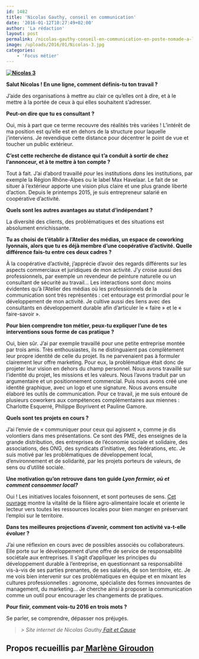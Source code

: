 ```yaml
---
id: 1482
title: 'Nicolas Gauthy, conseil en communication'
date: '2016-01-12T10:27:49+02:00'
author: 'La rédaction'
layout: post
permalink: /nicolas-gauthy-conseil-en-communication-en-poste-nomade-a-latelier-des-medias/
image: /uploads/2016/01/Nicolas-3.jpg
categories:
    - 'Focus métier'
---
```


**[![Nicolas 3](/uploads/2016/01/Nicolas-3-300x200.jpg)](/uploads/2016/01/Nicolas-3.jpg)**

**Salut Nicolas ! En une ligne, comment définis-tu ton travail ?**

J’aide des organisations à mettre au clair ce qu’elles ont à dire, et à le mettre à la portée de ceux à qui elles souhaitent s’adresser.

**Peut-on dire que tu es consultant ?**

Oui, mis à part que ce terme recouvre des réalités très variées ! L’intérêt de ma position est qu’elle est en dehors de la structure pour laquelle j’interviens. Je revendique cette distance pour décentrer le point de vue et toucher un public extérieur.

**C’est cette recherche de distance qui t’a conduit à sortir de chez l’annonceur, et à te mettre à ton compte ?**

Tout à fait. J’ai d’abord travaillé *pour* les institutions *dans* les institutions, par exemple la Région Rhône-Alpes ou le label Max Havelaar. Le fait de se situer à l’extérieur apporte une vision plus claire et une plus grande liberté d’action. Depuis le printemps 2015, je suis entrepreneur salarié en coopérative d’activité.

**Quels sont les autres avantages au statut d’indépendant ?**

La diversité des clients, des problématiques et des situations est absolument enrichissante.

**Tu as choisi de t’établir à l’Atelier des médias, un espace de coworking lyonnais, alors que tu es déjà membre d’une coopérative d’activité. Quelle différence fais-tu entre ces deux cadres ?**

À la coopérative d’activité, j’apprécie d’avoir des regards différents sur les aspects commerciaux et juridiques de mon activité. J’y croise aussi des professionnels, par exemple un revendeur de peinture naturelle ou un consultant de sécurité au travail… Les interactions sont donc moins évidentes qu’à l’Atelier des médias où les professionnels de la communication sont très représentés : cet entourage est primordial pour le développement de mon activité. Je cultive aussi des liens avec des consultants en développement durable afin d’articuler le « faire » et le « faire-savoir ».

**Pour bien comprendre ton métier, peux-tu expliquer l’une de tes interventions sous forme de cas pratique ?**

Oui, bien sûr. J’ai par exemple travaillé pour une petite entreprise montée par trois amis. Très enthousiastes, ils ne distinguaient pas complètement leur propre identité de celle du projet. Ils ne parvenaient pas à formuler clairement leur offre marketing. Pour eux, la problématique était donc de projeter leur vision en dehors du champ personnel. Nous avons travaillé sur l’identité du projet, les missions et les valeurs. Nous l’avons traduit par un argumentaire et un positionnement commercial. Puis nous avons créé une identité graphique, avec un logo et une signature. Nous avons ensuite élaboré les outils de communication. Pour ce travail, je me suis entouré de plusieurs coworkers aux compétences complémentaires aux miennes : Charlotte Esquerré, Philippe Boyrivent et Pauline Gamore.

**Quels sont tes projets en cours ?**

J’ai l’envie de « communiquer pour ceux qui agissent », comme je dis volontiers dans mes présentations. Ce sont des PME, des enseignes de la grande distribution, des entreprises de l’économie sociale et solidaire, des associations, des ONG, des syndicats d’initiative, des fédérations, etc. Je suis motivé par les problématiques de développement local, d’environnement et de solidarité, par les projets porteurs de valeurs, de sens ou d’utilité sociale.

**Une motivation qu’on retrouve dans ton guide *Lyon fermier, où et comment consommer local?***

Oui ! Les initiatives locales foisonnent, et sont porteuses de sens. [Cet ouvrage](http://www.decitre.fr/livres/lyon-fermier-9782876294356.html) montre la vitalité de la filière agro-alimentaire locale et oriente le lecteur vers toutes les ressources locales pour bien manger en préservant l’emploi sur le territoire.

**Dans tes meilleures projections d’avenir, comment ton activité va-t-elle évoluer ?**

J’ai une réflexion en cours avec de possibles associés ou collaborateurs. Elle porte sur le développement d’une offre de service de responsabilité sociétale aux entreprises. Il s’agit d’appliquer les principes du développement durable à l’entreprise, en questionnant sa responsabilité vis-à-vis de ses parties prenantes, de ses salariés, de son territoire, etc. Je me vois bien intervenir sur ces problématiques en équipe et en mixant les cultures professionnelles : agronome, spécialiste des formes innovantes de management, du marketing… Je cherche ainsi à proposer la communication comme un outil pour encourager les changements de pratiques.

**Pour finir, comment vois-tu 2016 en trois mots ?**

Se parler, se comprendre, dépasser nos préjugés.

> *&gt; Site internet de Nicolas Gauthy[ Fait et Cause ](http://fait-et-cause.fr)*

## Propos recueillis par[ Marlène Giroudon](/2016/01/marlene-giroudon-une-fonctionnaire-entrepreneuse/)